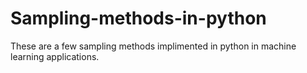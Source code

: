 # Sampling-methods-in-python
These are a few sampling methods implimented in python in machine learning applications.
